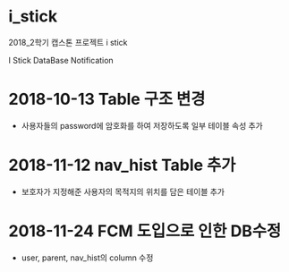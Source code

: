 # i_stick
2018_2학기 캡스톤 프로젝트 i stick

I Stick DataBase Notification

<h1>2018-10-13 Table 구조 변경</h1>
<ul>
    <li>사용자들의 password에 암호화를 하여 저장하도록 일부 테이블 속성 추가</li>
</ul>

<h1>2018-11-12 nav_hist Table 추가</h1>
<ul>
    <li>보호자가 지정해준 사용자의 목적지의 위치를 담은 테이블 추가</li>
</ul>

<h1>2018-11-24 FCM 도입으로 인한 DB수정</h1>
<ul>
    <li>user, parent, nav_hist의 column 수정</li>
</ul>
